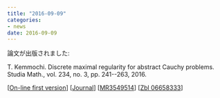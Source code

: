 ```yaml
---
title: "2016-09-09"
categories:
- news
date: 2016-09-09
---
```



論文が出版されました:  

T. Kemmochi. Discrete maximal regularity for abstract Cauchy problems.   
Studia Math., vol. 234, no. 3, pp. 241--263, 2016.   

[[On-line first version](/static/pdf/dmr_acp_2016.pdf)] [[Journal](https://www.impan.pl/en/publishing-house/journals-and-series/studia-mathematica/234/3/91729/)] [[MR3549514](http://www.ams.org/mathscinet-getitem?mr=3549514)] [[Zbl 06658333](https://www.zbmath.org/?q=an:06658333)]